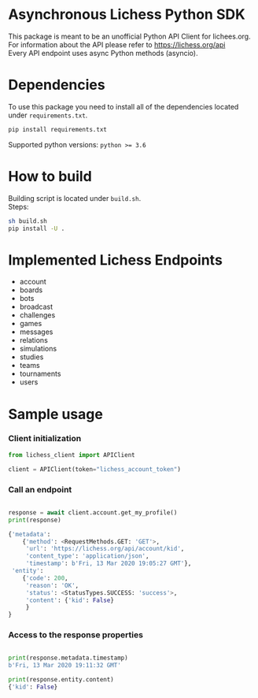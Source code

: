 # Asynchronous Lichess Python SDK

This package is meant to be an unofficial Python API Client for lichees.org.  
For information about the API please refer to https://lichess.org/api  
Every API endpoint uses async Python methods (asyncio).

# Dependencies
To use this package you need to install all of the dependencies located under `requirements.txt`.  
```bash
pip install requirements.txt
```
Supported python versions: `python >= 3.6`
# How to build
Building script is located under `build.sh`.  
Steps:  
```bash
sh build.sh
pip install -U .
```

# Implemented Lichess Endpoints
* account
* boards
* bots
* broadcast
* challenges
* games
* messages
* relations
* simulations
* studies
* teams
* tournaments
* users

# Sample usage
### Client initialization
```python
from lichess_client import APIClient

client = APIClient(token="lichess_account_token")
```
  
### Call an endpoint
```python

response = await client.account.get_my_profile()
print(response)

{'metadata': 
    {'method': <RequestMethods.GET: 'GET'>, 
     'url': 'https://lichess.org/api/account/kid', 
     'content_type': 'application/json', 
     'timestamp': b'Fri, 13 Mar 2020 19:05:27 GMT'}, 
 'entity': 
    {'code': 200, 
     'reason': 'OK', 
     'status': <StatusTypes.SUCCESS: 'success'>, 
     'content': {'kid': False}
     }
}
```

### Access to the response properties
```python

print(response.metadata.timestamp)
b'Fri, 13 Mar 2020 19:11:32 GMT'

print(response.entity.content)
{'kid': False}
```
